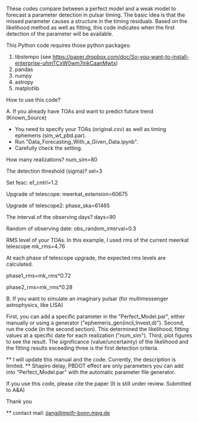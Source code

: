 These codes compare between a perfect model and a weak model to forecast a parameter detection in pulsar timing.
The basic idea is that the missed parameter causes a structure in the timing residuals.
Based on the likelihood method as well as fitting, this code indicates when the first detection of the parameter will be available.

This Python code requires those python packages:

1. libstempo (see https://paper.dropbox.com/doc/So-you-want-to-install-enterprise-uhmTCxW0wm7mkCaanMwtx)
2. pandas
3. numpy
4. astropy
5. matplotlib


How to use this code?

A. If you already have TOAs and want to predict future trend (Known_Source)

- You need to specify your TOAs (original.csv) as well as timing ephemeris (sim_wt_pbd.par).
- Run "Data_Forecasting_With_a_Given_Data.ipynb". 
- Carefully check the setting.

How many realizations? num_sim=80 

The detection threshold (sigma)? sel=3

Set feac: ef_cntrl=1.2

Upgrade of telescope: meerkat_extension=60675

Upgrade of telescope2: phase_ska=61465

The interval of the observing days? days=90

Random of observing date: obs_random_interval=0.3

RMS level of your TOAs. In this example, I used rms of the current meerkat telescope mk_rms=4.76

At each phase of telescope upgrade, the expected rms levels are calculated.

phase1_rms=mk_rms*0.72

phase2_rms=mk_rms*0.28

B. If you want to simulate an imaginary pulsar (for multimessenger astrophysics, like LISA)

First, you can add a specific parameter in the "Perfect_Model.par", either manually or using a generator ("ephemeris_gen(incli,Invest,d)").
Second, run the code (in the second section). This determined the likelihood, fitting values at a specific date for each realization ("num_sim").
Third, plot figures to see the result. The significance (value/uncertainty) of the likelihood and the fitting results exceeding three is the first detection criteria.

** I will update this manual and the code. Currently, the description is limited.
** Shapiro delay, PBDOT effect are only parameters you can add into "Perfect_Model.par" with the automatic parameter file generator.

If you use this code, please cite the paper (It is still under review. Submitted to A&A)

Thank you

** contact mail: jjang@mpifr-bonn.mpg.de
